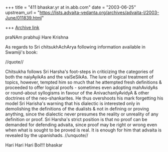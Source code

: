 +++
title = "411 bhaskar.yr at in.abb.com"
date = "2003-06-25"
upstream_url = "https://lists.advaita-vedanta.org/archives/advaita-l/2003-June/011839.html"

+++
[Archive link](https://lists.advaita-vedanta.org/archives/advaita-l/2003-June/011839.html)


praNAm prabhuji
Hare Krishna

As regards to Sri chitsukhAchArya following information available in
Swamiji's book:

//quote//

Chitsukha follows Sri Harsha's foot-steps in criticizing the categories of
both the naiyAyikAs and the vaiSeSikAs.  The lure of logical treatment of
topics, however, tempted him so much that he attempted fresh definitions &
proceeded to offer logical proofs - sometimes even adopting mahAvidyAs or
round-about syllogisms in favour of the AnivachanIyAvidyA & other doctrines
of the neo-shankarites.  He thus overshoots his mark forgetting his model
Sri Harisha's warning that his dialectic is interested only in demolishing
the definitions of the dualists & not in defining or proving anything,
since the dialectic never presumes the reality or unreality of any
definition or proof.  Sri Harsha's strict position is that no proof can be
demanded for defending advaita, since proof may be right or wrong even when
what is sought to be proved is real.  It is enough for him that advaita is
revealed by the upanishads.
//unquote//

Hari Hari Hari Bol!!!
bhaskar




